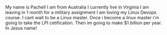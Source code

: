 My name is Pachell
I am from Australia
I currently live in Virginia
I am leaving in 1 month for a military assignment
I am loving my Linux Devops course.
I cant wait to be a Linux master.
Once i become a linux master i'm going to take the LPI cetification.
Then im going to make $1 billion per year. 
In Jesus name!
